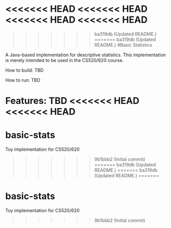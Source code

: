 <<<<<<< HEAD
<<<<<<< HEAD
<<<<<<< HEAD
<<<<<<< HEAD
=======
>>>>>>> ba319db (Updated README.)
=======
>>>>>>> ba319db (Updated README.)
#Basic Statistics

A Java-based implementation for descriptive statistics. This
implementation is merely intended to be used in the CS520/620 course.

How to build: TBD

How to run: TBD

Features: TBD
<<<<<<< HEAD
<<<<<<< HEAD
=======
# basic-stats
Toy implementation for CS520/620
>>>>>>> 9b1bbb2 (Initial commit)
=======
>>>>>>> ba319db (Updated README.)
=======
>>>>>>> ba319db (Updated README.)
=======
# basic-stats
Toy implementation for CS520/620
>>>>>>> 9b1bbb2 (Initial commit)
